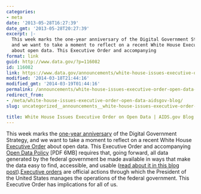 ```yaml
---
categories:
- meta
date: '2013-05-28T16:27:39'
date_gmt: '2013-05-28T20:27:39'
excerpt: |-
  This week marks the one-year anniversary of the Digital Government Strategy,
  and we want to take a moment to reflect on a recent White House Executive Order
  about open data. This Executive Order and accompanying
format: link
guid: http://www.data.gov/?p=116082
id: 116082
link: https://www.data.gov/announcements/white-house-issues-executive-order-open-data-aidsgov-blog
modified: '2014-03-18T21:44:16'
modified_gmt: '2014-03-19T01:44:16'
permalink: /announcements/white-house-issues-executive-order-open-data-aidsgov-blog/
redirect_from:
- /meta/white-house-issues-executive-order-open-data-aidsgov-blog/
slug: uncategorized__announcements__white-house-issues-executive-order-open-data-aidsgov-blog

title: White House Issues Executive Order on Open Data | AIDS.gov Blog
---
```


This week marks the [one-year anniversary](http://www.whitehouse.gov/blog/2013/05/23/digital-strategy-delivering-better-results-public) of the Digital Government Strategy, and we want to take a moment to reflect on a recent White House [Executive Order](http://www.whitehouse.gov/the-press-office/2013/05/09/executive-order-making-open-and-machine-readable-new-default-government-) about open data. This Executive Order and accompanying [Open Data Policy](http://www.whitehouse.gov) [PDF 6MB] requires that, going forward, all data generated by the federal government be made available in ways that make the data easy to find, accessible, and usable ([read about it in this blog post](http://blog.aids.gov/2013/05/landmark-steps-to-liberate-open-data.html)).[Executive orders](http://www.archives.gov/federal-register/executive-orders/about.html) are official actions through which the President of the United States manages the operations of the federal government. This Executive Order has implications for all of us.

